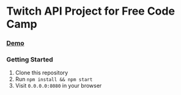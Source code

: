 # Twitch API Project for Free Code Camp

### [Demo](https://N8-B.github.io/twitch-api-project)

### Getting Started
1. Clone this repository
2. Run `npm install && npm start`
3. Visit `0.0.0.0:8080` in your browser
